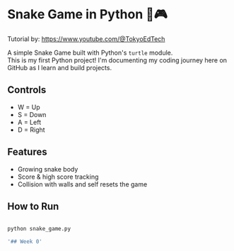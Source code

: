 # Snake Game in Python 🐍🎮 

Tutorial by: https://www.youtube.com/@TokyoEdTech

A simple Snake Game built with Python's `turtle` module.  
This is my first Python project! I'm documenting my coding journey here on GitHub as I learn and build projects.

## Controls
- W = Up
- S = Down
- A = Left
- D = Right  

## Features
- Growing snake body
- Score & high score tracking
- Collision with walls and self resets the game

## How to Run
```bash

python snake_game.py

'## Week 0'

